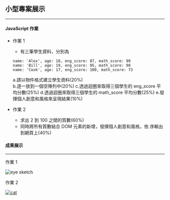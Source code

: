 ## 小型專案展示

---

#### JavaScript 作業

- 作業 1

  - 有三筆學生資料，分別為

  ```
  name: 'Alex', age: 18, eng_score: 87, math_score: 90
  name: 'Bill', age: 19, eng_score: 95, math_score: 98
  name: 'Cook', age: 17, eng_score: 100, math_score: 73
  ```

  a.請以物件格式建立學生資料(20%)  
  b.逐一放到一個空陣列中(20%)
  c.透過迴圈來取得三個學生的 eng_score 平均分數(25%)
  d.透過迴圈來取得三個學生的 math_score 平均分數(25%)
  e.發揮個人創意和風格來呈現結果(10%)

- 作業 2
  - 求出 2 到 100 之間的質數(60%)
  - 同時將所有質數結合 DOM 元素的新增，發揮個人創意和風格，依 序輸出到網頁上(40%)

#### 成果展示

---

作業 1

![eye sketch](https://cdn.pixabay.com/photo/2019/09/05/05/28/blue-4453129__480.jpg)

作業 2

[![cat](https://cdn.pixabay.com/photo/2018/05/01/07/47/animal-3364909__480.png)](https://i.imgur.com/T64Obbf.mp4)
